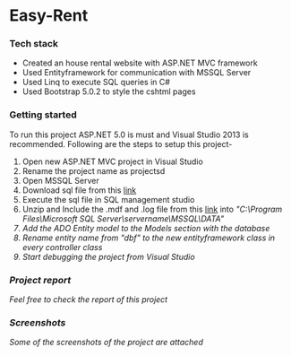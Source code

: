 # Easy-Rent
### Tech stack
+ Created an house rental website with ASP.NET MVC framework 
+ Used Entityframework for communication with MSSQL Server
+ Used Linq to execute SQL queries in C#
+ Used Bootstrap 5.0.2 to style the cshtml pages

### Getting started
To run this project ASP.NET 5.0 is must and Visual Studio 2013 is recommended. Following are the steps to setup this project-
1. Open new ASP.NET MVC project in Visual Studio
2. Rename the project name as projectsd
3. Open MSSQL Server
4. Download sql file from this [link](https://github.com/Muhaiminul-Kabir/Easy-Rent/blob/master/efdb.sql)
5. Execute the sql file in SQL management studio
6. Unzip and Include the .mdf and .log file from this [link](https://github.com/Muhaiminul-Kabir/Easy-Rent/blob/master/Desktop.zip) into <i>"C:\Program Files\Microsoft SQL Server\servername\MSSQL\DATA\"
7. Add the ADO Entity model to the Models section with the database
8. Rename entity name from "dbf" to the new entityframework class in every controller class
9. Start debugging the project from Visual Studio





### Project report
Feel free to check the report of this project

### Screenshots
Some of the screenshots of the project are attached 

